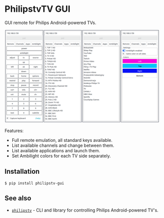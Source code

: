 # PhilipstvTV GUI
GUI remote for Philips Android-powered TVs.

![PhilipstvTV GUI screenshots](https://github.com/bcyran/philipstv-gui/raw/master/philipstv-gui.png)

Features:
- Full remote emulation, all standard keys available.
- List available channels and change between them.
- List available applications and launch them.
- Set Ambilight colors for each TV side separately.

## Installation
```shell
$ pip install philipstv-gui
```

## See also
- [`philipstv`](https://github.com/bcyran/philipstv) - CLI and library for controlling Philips Android-powered TV's.
